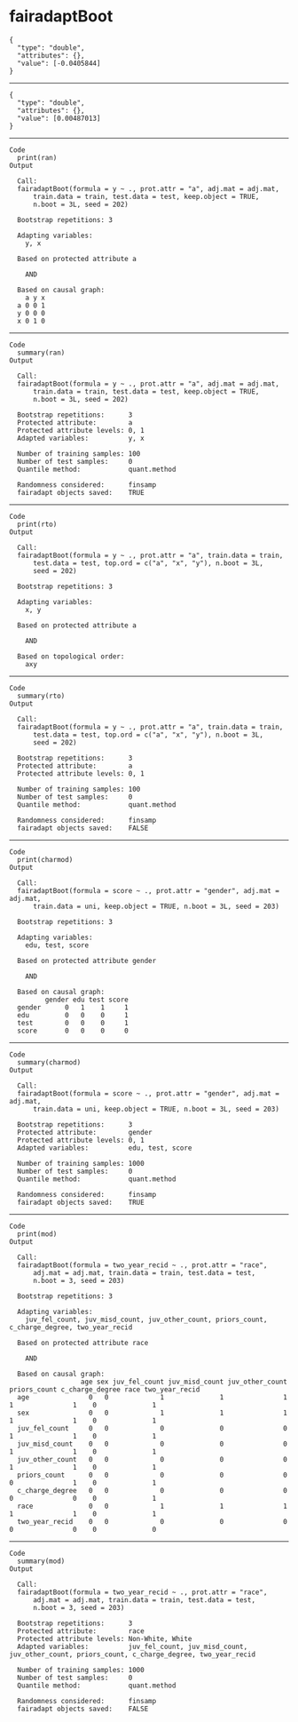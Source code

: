 # fairadaptBoot

    {
      "type": "double",
      "attributes": {},
      "value": [-0.0405844]
    }

---

    {
      "type": "double",
      "attributes": {},
      "value": [0.00487013]
    }

---

    Code
      print(ran)
    Output
      
      Call:
      fairadaptBoot(formula = y ~ ., prot.attr = "a", adj.mat = adj.mat, 
          train.data = train, test.data = test, keep.object = TRUE, 
          n.boot = 3L, seed = 202)
      
      Bootstrap repetitions: 3 
      
      Adapting variables:
        y, x
      
      Based on protected attribute a 
      
        AND
      
      Based on causal graph:
        a y x
      a 0 0 1
      y 0 0 0
      x 0 1 0
      

---

    Code
      summary(ran)
    Output
      
      Call:
      fairadaptBoot(formula = y ~ ., prot.attr = "a", adj.mat = adj.mat, 
          train.data = train, test.data = test, keep.object = TRUE, 
          n.boot = 3L, seed = 202)
      
      Bootstrap repetitions:      3
      Protected attribute:        a
      Protected attribute levels: 0, 1
      Adapted variables:          y, x
      
      Number of training samples: 100
      Number of test samples:     0
      Quantile method:            quant.method
      
      Randomness considered:      finsamp
      fairadapt objects saved:    TRUE

---

    Code
      print(rto)
    Output
      
      Call:
      fairadaptBoot(formula = y ~ ., prot.attr = "a", train.data = train, 
          test.data = test, top.ord = c("a", "x", "y"), n.boot = 3L, 
          seed = 202)
      
      Bootstrap repetitions: 3 
      
      Adapting variables:
        x, y
      
      Based on protected attribute a 
      
        AND
      
      Based on topological order:
        axy

---

    Code
      summary(rto)
    Output
      
      Call:
      fairadaptBoot(formula = y ~ ., prot.attr = "a", train.data = train, 
          test.data = test, top.ord = c("a", "x", "y"), n.boot = 3L, 
          seed = 202)
      
      Bootstrap repetitions:      3
      Protected attribute:        a
      Protected attribute levels: 0, 1
      
      Number of training samples: 100
      Number of test samples:     0
      Quantile method:            quant.method
      
      Randomness considered:      finsamp
      fairadapt objects saved:    FALSE

---

    Code
      print(charmod)
    Output
      
      Call:
      fairadaptBoot(formula = score ~ ., prot.attr = "gender", adj.mat = adj.mat, 
          train.data = uni, keep.object = TRUE, n.boot = 3L, seed = 203)
      
      Bootstrap repetitions: 3 
      
      Adapting variables:
        edu, test, score
      
      Based on protected attribute gender 
      
        AND
      
      Based on causal graph:
             gender edu test score
      gender      0   1    1     1
      edu         0   0    0     1
      test        0   0    0     1
      score       0   0    0     0
      

---

    Code
      summary(charmod)
    Output
      
      Call:
      fairadaptBoot(formula = score ~ ., prot.attr = "gender", adj.mat = adj.mat, 
          train.data = uni, keep.object = TRUE, n.boot = 3L, seed = 203)
      
      Bootstrap repetitions:      3
      Protected attribute:        gender
      Protected attribute levels: 0, 1
      Adapted variables:          edu, test, score
      
      Number of training samples: 1000
      Number of test samples:     0
      Quantile method:            quant.method
      
      Randomness considered:      finsamp
      fairadapt objects saved:    TRUE

---

    Code
      print(mod)
    Output
      
      Call:
      fairadaptBoot(formula = two_year_recid ~ ., prot.attr = "race", 
          adj.mat = adj.mat, train.data = train, test.data = test, 
          n.boot = 3, seed = 203)
      
      Bootstrap repetitions: 3 
      
      Adapting variables:
        juv_fel_count, juv_misd_count, juv_other_count, priors_count, c_charge_degree, two_year_recid
      
      Based on protected attribute race 
      
        AND
      
      Based on causal graph:
                      age sex juv_fel_count juv_misd_count juv_other_count priors_count c_charge_degree race two_year_recid
      age               0   0             1              1               1            1               1    0              1
      sex               0   0             1              1               1            1               1    0              1
      juv_fel_count     0   0             0              0               0            1               1    0              1
      juv_misd_count    0   0             0              0               0            1               1    0              1
      juv_other_count   0   0             0              0               0            1               1    0              1
      priors_count      0   0             0              0               0            0               1    0              1
      c_charge_degree   0   0             0              0               0            0               0    0              1
      race              0   0             1              1               1            1               1    0              1
      two_year_recid    0   0             0              0               0            0               0    0              0
      

---

    Code
      summary(mod)
    Output
      
      Call:
      fairadaptBoot(formula = two_year_recid ~ ., prot.attr = "race", 
          adj.mat = adj.mat, train.data = train, test.data = test, 
          n.boot = 3, seed = 203)
      
      Bootstrap repetitions:      3
      Protected attribute:        race
      Protected attribute levels: Non-White, White
      Adapted variables:          juv_fel_count, juv_misd_count, juv_other_count, priors_count, c_charge_degree, two_year_recid
      
      Number of training samples: 1000
      Number of test samples:     0
      Quantile method:            quant.method
      
      Randomness considered:      finsamp
      fairadapt objects saved:    FALSE


